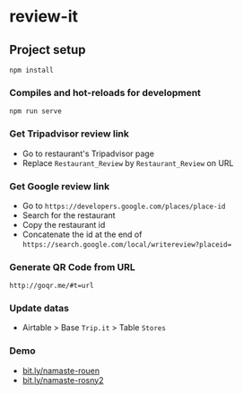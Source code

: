 # review-it

## Project setup
```
npm install
```

### Compiles and hot-reloads for development
```
npm run serve
```

### Get Tripadvisor review link

- Go to restaurant's Tripadvisor page
- Replace `Restaurant_Review` by `Restaurant_Review` on URL

### Get Google review link

- Go to `https://developers.google.com/places/place-id`
- Search for the restaurant
- Copy the restaurant id
- Concatenate the id at the end of `https://search.google.com/local/writereview?placeid=`

### Generate QR Code from URL

```
http://goqr.me/#t=url
```

### Update datas

- Airtable > Base `Trip.it` > Table `Stores`



### Demo

- [bit.ly/namaste-rouen](bit.ly/namaste-rouen)
- [bit.ly/namaste-rosny2](bit.ly/namaste-rosny2)
